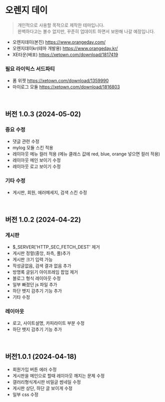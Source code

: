 # 오렌지 데이

> 개인적으로 사용할 목적으로 제작한 테마입니다.<br /> 
> 완벽하다고는 볼수 없지만, 꾸준히 업데이트 하면서 보완해 나갈 예정입니다.
- 오렌지데이(본진) https://www.orangeday.com/
- 오렌지데이kr(테마 개발용) https://www.orangeday.kr/
- XE타운(배포) https://xetown.com/download/1817419

### 필요 라이믹스 서드파티
- 폼 위젯 https://xetown.com/download/1359990
- 마이로그 모듈 https://xetown.com/download/1816803
  
<br />

## 버전 1.0.3 (2024-05-02)
### 중요 수정
- 댓글 관련 수정
- mylog 모듈 스킨 적용
- 레이아웃 메뉴 컬러 적용 (메뉴 클래스 값에 red, blue, orange 넣으면 컬러 적용)
- 레이아웃 메인 보이기 수정
- 레이아웃 로고 보이기 수정
### 기타 수정
- 게시판, 회원, 에러메세지, 검색 스킨 수정 

    
<br />


## 버전 1.0.2 (2024-04-22)
### 게시판
- $_SERVER['HTTP_SEC_FETCH_DEST' 제거
- 게시판 정렬(중앙, 좌측, 풀)추가
- 게시판 크기 입력 가능
- 작성글없음, 검색 결과 없음 추가
- 방명록 글읽기 아이프레임 팝업 제거
- 블로그 형식 레이아웃 수정
- 일부 빠졌던 js 파일 추가
- 하단 뱃지 감추기 기능 추가
- 기타 수정
### 레이아웃
- 로고, 사이트설명, 카피라이트 부분 수정
- 하단 뱃지 감추기 기능 추가

<br />

## 버전1.0.1 (2024-04-18)
- 회원가입 버튼 에러 수정
- 게시판을 메인으로 할때 레이아웃 깨지는 문제 수정
- 갤러리형식게시판 비밀글 썸네일 수정
- 게시판 상단, 하단 글 보이게 수정
- 일부 css 수정
